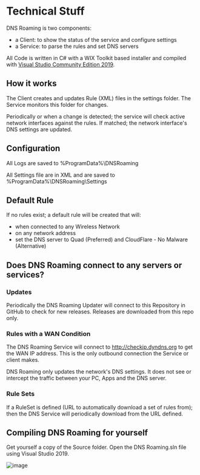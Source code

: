 # Technical Stuff
DNS Roaming is two components:

- a Client: to show the status of the service and configure settings
- a Service: to parse the rules and set DNS servers

All Code is written in C# with a WIX Toolkit based installer and compiled with [Visual Studio Community Edition 2019](https://visualstudio.microsoft.com/downloads/).

## How it works

The Client creates and updates Rule (XML) files in the settings folder.
The Service monitors this folder for changes. 

Periodically or when a change is detected; the service will check active network interfaces against the rules. If matched; the network interface's DNS settings are updated.

## Configuration

All Logs are saved to %ProgramData%\DNSRoaming

All Settings file are in XML and are saved to %ProgramData%\DNSRoaming\Settings

## Default Rule

If no rules exist; a default rule will be created that will:

- when connected to any Wireless Network
- on any network address
- set the DNS server to Quad (Preferred) and CloudFlare - No Malware (Alternative)

## Does DNS Roaming connect to any servers or services?

### Updates

Periodically the DNS Roaming Updater will connect to this Repository in GitHub to check for new releases. Releases are downloaded from this repo only.

### Rules with a WAN Condition

The DNS Roaming Service will connect to http://checkip.dyndns.org to get the WAN IP address.
This is the only outbound connection the Service or client makes.

DNS Roaming only updates the network's DNS settings. It does not see or intercept the traffic between your PC, Apps and the DNS server.

### Rule Sets

If a RuleSet is defined (URL to automatically download a set of rules from); then the DNS Service will periodically download from the URL defined.

## Compiling DNS Roaming for yourself

Get yourself a copy of the Source folder. Open the DNS Roaming.sln file using Visual Studio 2019.

![image](https://user-images.githubusercontent.com/15990355/132493159-8c9c6e01-7da9-47b5-b580-46e664c1b95c.png)


